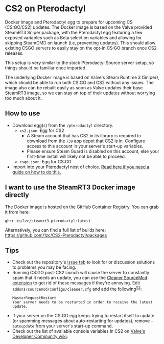 # CS2 on Pterodactyl

Docker image and Pterodactyl egg to prepare for upcoming CS (CS:GO/CS2) updates. The Docker image is based on the Valve provided SteamRT3 Sniper package, with the Pterodactyl egg featuring a few exposed variables such as Beta selection variables and allowing for skipping SteamCMD on launch (i.e, preventing updates). This should allow existing CSGO servers to easily stay on the opt-in CS:GO branch once CS2 releases.

This setup is very similar to the stock Pterodactyl Source server setup, so things should be familiar once imported.

The underlying Docker image is based on Valve's Steam Runtime 3 (Sniper), which should be able to run both CS:GO and CS2 without any issues. The image also can be rebuilt easily as soon as Valve updates their base SteamRT3 image, so we can stay on top of their updates without worrying too much about it. 

## How to use

- Download egg(s) from the `/pterodactyl` directory.
  - `cs2.json`: Egg for CS2
    - A Steam account that has CS2 in its library is required to download from the `730` app depot that CS2 is in. Configure access to this account in your server's start-up variables.
    - Please ensure Steam Guard is disabled on this account, else your first-time install will likely not be able to proceed.
  - `csgo.json`: Egg for CS:GO
- Import into your Pterodactyl nest of choice. [Read here if you need a guide on how to do this.](https://github.com/parkervcp/eggs#how-to-import-an-egg)

## I want to use the SteamRT3 Docker image directly

The Docker image is hosted on the GitHub Container Registry. You can grab it from here: 
```
ghcr.io/1zc/steamrt3-pterodactyl:latest
```

Alternatively, you can find a full list of builds here: https://github.com/1zc/CS2-Pterodactyl/packages

## Tips

- Check out the repository's [issue tab](https://github.com/1zc/CS2-Pterodactyl/issues) to look for or discussion solutions to problems you may be facing. 
- Running CS:GO post-CS2 launch will cause the server to constantly spam that it needs an update, you can use the [Cleaner SourceMod extension](https://github.com/accelerator74/Cleaner/tree/master) to get rid of these messages if they're annoying. Edit `addons/sourcemod/configs/cleaner.cfg` and add the following<sup>[#2](https://github.com/1zc/CS2-Pterodactyl/issues/2)</sup>:
  ```
  MasterRequestRestart
  Your server needs to be restarted in order to receive the latest update.
  ```
- If your server on the CS:GO egg keeps trying to restart itself to update (or spamming messages about auto-restarting for updates), remove `-autoupdate` from your server's start-up command.
- Check out the list of available console variables in CS2 on [Valve's Developer Community wiki](https://developer.valvesoftware.com/wiki/List_of_Counter-Strike_2_console_commands_and_variables).


